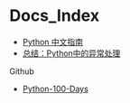 # Docs_Index

- [Python 中文指南](https://python.iswbm.com/index.html)
- [总结：Python中的异常处理](https://segmentfault.com/a/1190000007736783)

Github

- [Python-100-Days](https://github.com/DroidAITech/Python-100-Days)
